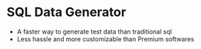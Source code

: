 # SQL Data Generator
- A faster way to generate test data than traditional sql
- Less hassle and more customizable than Premium softwares